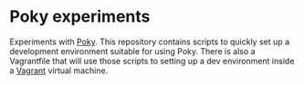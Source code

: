 # Poky experiments

Experiments with [Poky](https://www.yoctoproject.org/software-item/poky/). This repository contains scripts to quickly set up a development environment suitable for using Poky. There is also a Vagrantfile that will use those scripts to setting up a dev environment inside a [Vagrant](https://www.vagrantup.com/) virtual machine.
